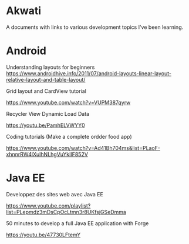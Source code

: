 # Akwati
A documents with links to various development topics I've been learning.


# Android

Understanding layouts for beginners
https://www.androidhive.info/2011/07/android-layouts-linear-layout-relative-layout-and-table-layout/

Grid layout and CardView tutorial

https://www.youtube.com/watch?v=VUPM387qyrw

Recycler View Dynamic Load Data

https://youtu.be/PamhELVWYY0

Coding tutorials (Make a complete ordder food app)

https://www.youtube.com/watch?v=Ad41Bh704ms&list=PLaoF-xhnnrRW4lXuIhNLhgVuYkIlF852V

# Java EE

Developpez des sites web avec Java EE

https://www.youtube.com/playlist?list=PLepmdz3mDsCpOcLtmn3r8UKfsjGSeDmma

50 minutes to develop a full Java EE application with Forge

https://youtu.be/47730LFtemY

